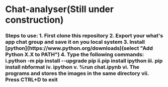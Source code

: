 # Chat-analyser(Still under construction)

<h3>Steps to use:
1. First clone this repository
2. Export your what's app chat group and save it on you local system
3. Install [python](https://www.python.org/downloads)(select "Add Python X.X to PATH")
4. Type the following commands:
  i.python -m pip install --upgrade pip
  ii.pip install ipython
  iii. pip install nbformat
  iv. ipython
  v. %run chat.ipynb
  vi. The programs and stores the images in the same directory
  vii. Press CTRL+D to exit
 </h3>
